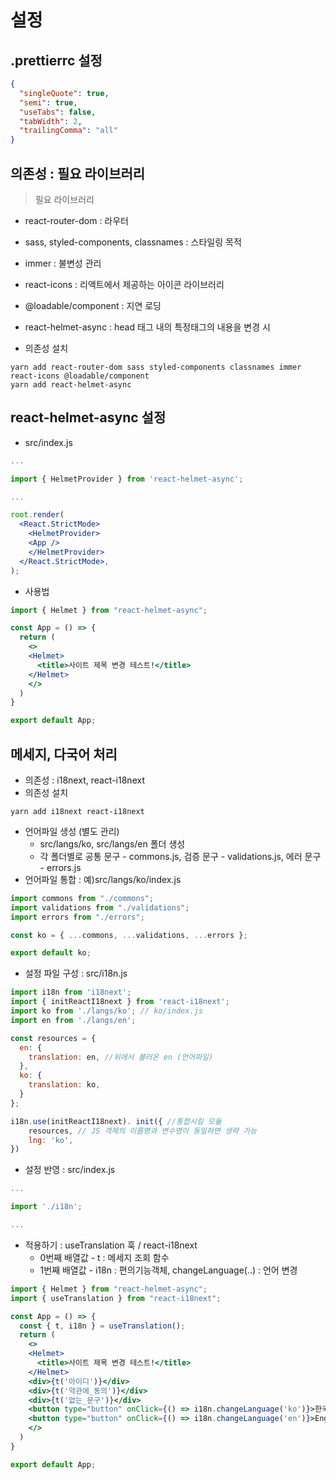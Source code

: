 # 설정

## .prettierrc 설정

```json
{
  "singleQuote": true,
  "semi": true,
  "useTabs": false,
  "tabWidth": 2,
  "trailingComma": "all"
}
```

## 의존성 : 필요 라이브러리
> 필요 라이브러리

- react-router-dom : 라우터
- sass, styled-components, classnames : 스타일링 목적
- immer : 불변성 관리
- react-icons : 리액트에서 제공하는 아이콘 라이브러리
- @loadable/component : 지연 로딩
- react-helmet-async : head 태그 내의 특정태그의 내용을 변경 시


- 의존성 설치

```
yarn add react-router-dom sass styled-components classnames immer react-icons @loadable/component
yarn add react-helmet-async
```

## react-helmet-async 설정
- src/index.js

```jsx
...

import { HelmetProvider } from 'react-helmet-async';

...

root.render(
  <React.StrictMode>
    <HelmetProvider>
    <App />
    </HelmetProvider>
  </React.StrictMode>,
);

```

- 사용법

```jsx
import { Helmet } from "react-helmet-async";

const App = () => {
  return (
    <>
    <Helmet>
      <title>사이트 제목 변경 테스트!</title>
    </Helmet>
    </>
  )
}

export default App;
```

## 메세지, 다국어 처리

- 의존성 : i18next, react-i18next
- 의존성 설치
```
yarn add i18next react-i18next
```
- 언어파일 생성 (별도 관리)
    - src/langs/ko, src/langs/en 폴더 생성
    - 각 폴더별로 공통 문구 - commons.js, 검증 문구 - validations.js, 에러 문구 - errors.js
- 언어파일 통합 : 예)src/langs/ko/index.js

```javascript
import commons from "./commons";
import validations from "./validations";
import errors from "./errors";

const ko = { ...commons, ...validations, ...errors };

export default ko;
```

- 설정 파일 구성 : src/i18n.js
```javascript
import i18n from 'i18next';
import { initReactI18next } from 'react-i18next';
import ko from './langs/ko'; // ko/index.js
import en from './langs/en';

const resources = {
  en: {
    translation: en, //위에서 불러온 en (언어파일)
  },
  ko: {
    translation: ko,
  }
};

i18n.use(initReactI18next). init({ //통합시킬 모듈
    resources, // JS 객체의 이름명과 변수명이 동일하면 생략 가능
    lng: 'ko',
})
```

- 설정 반영 : src/index.js

```javascript
...

import './i18n';

...
```

- 적용하기 : useTranslation 훅 / react-i18next
  - 0번째 배열값 - t : 메세지 조회 함수
  - 1번째 배열값 - i18n : 편의기능객체, changeLanguage(..) : 언어 변경

```jsx
import { Helmet } from "react-helmet-async";
import { useTranslation } from "react-i18next";

const App = () => {
  const { t, i18n } = useTranslation();
  return (
    <>
    <Helmet>
      <title>사이트 제목 변경 테스트!</title>
    </Helmet>
    <div>{t('아이디')}</div>
    <div>{t('약관에_동의')}</div>
    <div>{t('없는_문구')}</div>
    <button type="button" onClick={() => i18n.changeLanguage('ko')}>한국어</button>
    <button type="button" onClick={() => i18n.changeLanguage('en')}>English</button>
    </>
  )
}

export default App;
```